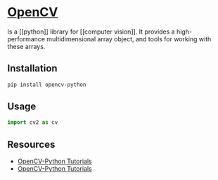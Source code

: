 # [OpenCV](https://opencv.org/)
Is a [[python]] library for [[computer vision]]. It provides a high-performance multidimensional array object, and tools for working with these arrays.

## Installation
```bash
pip install opencv-python
```

## Usage
```python
import cv2 as cv
```

## Resources
- [OpenCV-Python Tutorials](https://opencv-python-tutroals.readthedocs.io/en/latest/py_tutorials/py_tutorials.html)
- [OpenCV-Python Tutorials](https://docs.opencv.org/master/d6/d00/tutorial_py_root.html)

